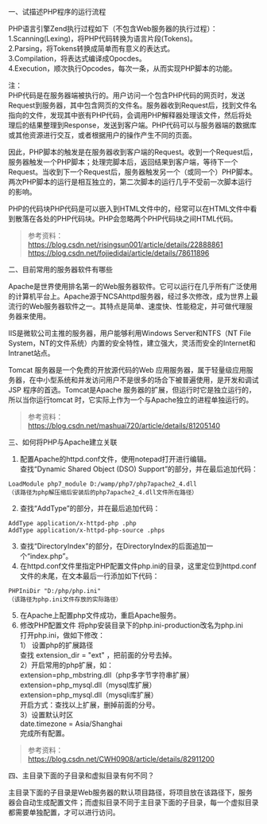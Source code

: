 一、试描述PHP程序的运行流程  

PHP语言引擎Zend执行过程如下（不包含Web服务器的执行过程）：  
1.Scanning(Lexing)，将PHP代码转换为语言片段(Tokens)。  
2.Parsing，将Tokens转换成简单而有意义的表达式。  
3.Compilation，将表达式编译成Opocdes。  
4.Execution，顺次执行Opcodes，每次一条，从而实现PHP脚本的功能。  

注：  
PHP代码是在服务器端被执行的。用户访问一个包含PHP代码的网页时，发送Request到服务器，其中包含网页的文件名。服务器收到Request后，找到文件名指向的文件，发现其中嵌有PHP代码，会调用PHP解释器处理该文件，然后将处理后的结果整理到Response，发送到客户端。PHP代码可以与服务器端的数据库或其他资源进行交互，或者根据用户的操作产生不同的页面。  

因此，PHP脚本的触发是在服务器收到客户端的Request。收到一个Request后，服务器触发一个PHP脚本；处理完脚本后，返回结果到客户端，等待下一个Request。当收到下一个Request后，服务器触发另一个（或同一个）PHP脚本。两次PHP脚本的运行是相互独立的，第二次脚本的运行几乎不受前一次脚本运行的影响。  

PHP的代码块PHP代码是可以嵌入到HTML文件中的，经常可以在HTML文件中看到散落在各处的PHP代码块。PHP会忽略两个PHP代码块之间HTML代码。  

>参考资料：  
https://blog.csdn.net/risingsun001/article/details/22888861  
https://blog.csdn.net/fojiedidai/article/details/78611896

二、目前常用的服务器软件有哪些  

Apache是世界使用排名第一的Web服务器软件。它可以运行在几乎所有广泛使用的计算机平台上。Apache源于NCSAhttpd服务器，经过多次修改，成为世界上最流行的Web服务器软件之一。其特点是简单、速度快、性能稳定，并可做代理服务器来使用。  

IIS是微软公司主推的服务器，用户能够利用Windows Server和NTFS（NT File System，NT的文件系统）内置的安全特性，建立强大，灵活而安全的Internet和Intranet站点。  

Tomcat 服务器是一个免费的开放源代码的Web 应用服务器，属于轻量级应用服务器，在中小型系统和并发访问用户不是很多的场合下被普遍使用，是开发和调试JSP 程序的首选。Tomcat是Apache 服务器的扩展，但运行时它是独立运行的，所以当你运行tomcat 时，它实际上作为一个与Apache独立的进程单独运行的。  

>参考资料：  
https://blog.csdn.net/mashuai720/article/details/81205140

三、如何将PHP与Apache建立关联  

1. 配置Apache的httpd.conf文件，使用notepad打开进行编辑。  
查找“Dynamic Shared Object (DSO) Support”的部分，并在最后追加代码：  
```
LoadModule php7_module D:/wamp/php7/php7apache2_4.dll
（该路径为php解压缩后安装后的php7apache2_4.dll文件所在路径）
```
2. 查找“AddType”的部分，并在最后追加代码：
```
AddType application/x-httpd-php .php
AddType application/x-httpd-php-source .phps
```
3. 查找“DirectoryIndex”的部分，在DirectoryIndex的后面追加一个“index.php”。
4. 在httpd.conf文件里指定PHP配置文件php.ini的目录，这里定位到httpd.conf文件的未尾，在文本最后一行添加如下代码：
```
PHPIniDir "D:/php/php.ini"
（该路径为php.ini文件存放的实际路径）
```
5. 在Apache上配置php文件成功，重启Apache服务。
6. 修改PHP配置文件
将php安装目录下的php.ini-production改名为php.ini  
打开php.ini，做如下修改：  
1） 设置php的扩展路径  
查找 extension_dir = "ext" ，把前面的分号去掉。  
2）开启常用的php扩展，如：  
extension=php_mbstring.dll（php多字节字符串扩展）  
extension=php_mysql.dll（mysql库扩展）  
extension=php_mysql.dll（mysqli库扩展）  
开启方式：查找以上扩展，删掉前面的分号。  
3）设置默认时区  
date.timezone = Asia/Shanghai  
完成所有配置。  

>参考资料：  
https://blog.csdn.net/CWH0908/article/details/82911200


四、主目录下面的子目录和虚拟目录有何不同？

主目录下面的子目录是Web服务器的默认项目路径，将项目放在该路径下，服务器会自动生成配置文件；而虚拟目录不同于主目录下面的子目录，每一个虚拟目录都需要单独配置，才可以进行访问。
